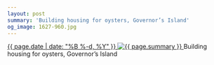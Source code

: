 ```yaml
---
layout: post
summary: 'Building housing for oysters, Governor’s Island'
og_image: 1627-960.jpg
---
```


<p>
 <time>
  <a href="/1627">
   {{ page.date | date: "%B %-d, %Y" }}
  </a>
 </time>
 <a href="/1627">
  <img alt="{{ page.summary }}" data-taken="4/17/2022" sizes="(min-width: 700px) 50vw, calc(100vw - 2rem)" src="{{ site.assets_url }}/1627-480.jpg" srcset="{{ site.assets_url }}/1627-240.jpg 240w, {{ site.assets_url }}/1627-480.jpg 480w, {{ site.assets_url }}/1627-720.jpg 720w, {{ site.assets_url }}/1627-960.jpg 960w"/>
 </a>
 <span>
  Building housing for oysters, Governor’s Island
 </span>
</p>

